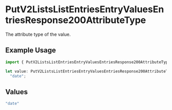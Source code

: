 # PutV2ListsListEntriesEntryValuesEntriesResponse200AttributeType

The attribute type of the value.

## Example Usage

```typescript
import { PutV2ListsListEntriesEntryValuesEntriesResponse200AttributeType } from "attio-js/models/operations";

let value: PutV2ListsListEntriesEntryValuesEntriesResponse200AttributeType =
  "date";
```

## Values

```typescript
"date"
```